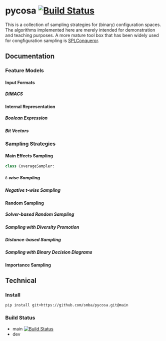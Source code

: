 # pycosa [![Build Status](https://travis-ci.org/smba/pycosa.svg?branch=main)](https://travis-ci.org/smba/pycosa)
This is a collection of sampling strategies for (binary) configuration spaces. The algorithms implemented here are merely intended for demonstration and teaching purposes. A more mature tool box that has been widely used for congfiguration sampling is [SPLConqueror](https://github.com/se-sic/SPLConqueror).
## Documentation
### Feature Models

#### Input Formats
##### DIMACS
#### Internal Representation
##### Boolean Expression
##### Bit Vectors

### Sampling Strategies
#### Main Effects Sampling
```python
class CoverageSampler:
```
##### t-wise Sampling
##### Negative t-wise Sampling

#### Random Sampling
##### Solver-based Random Sampling
##### Sampling with Diversity Promotion
##### Distance-based Sampling
##### Sampling with Binary Decision Diagrams

#### Importance Sampling

## Technical
### Install
```
pip install git+https://github.com/smba/pycosa.git@main
```

### Build Status
* main [![Build Status](https://travis-ci.org/smba/pycosa.svg?branch=main)](https://travis-ci.org/smba/pycosa)
* dev
